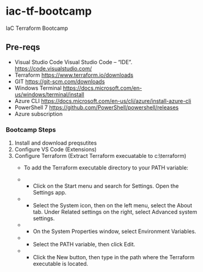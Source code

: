 # iac-tf-bootcamp
IaC Terraform Bootcamp

## Pre-reqs
- Visual Studio Code Visual Studio Code – “IDE”. https://code.visualstudio.com/
- Terraform https://www.terraform.io/downloads
- GIT https://git-scm.com/downloads
- Windows Terminal https://docs.microsoft.com/en-us/windows/terminal/install
- Azure CLI https://docs.microsoft.com/en-us/cli/azure/install-azure-cli
- PowerShell 7 https://github.com/PowerShell/powershell/releases
- Azure subscription

### Bootcamp Steps

1. Install and download preqsutites 
2. Configure VS Code (Extensions)
3. Configure Terraform (Extract Terraform execuatable to c:\terraform)
   - To add the Terraform executable directory to your PATH variable:

    - - Click on the Start menu and search for Settings. Open the Settings app.
    - - Select the System icon, then on the left menu, select the About tab. Under Related settings on the right, select Advanced system settings.
    - - On the System Properties window, select Environment Variables.
    - - Select the PATH variable, then click Edit.
    - - Click the New button, then type in the path where the Terraform executable is located.
